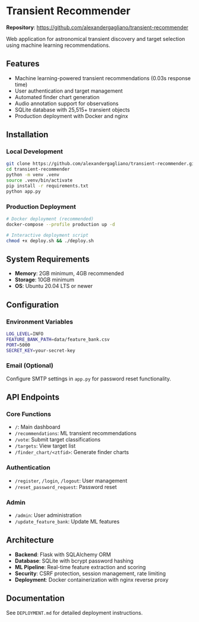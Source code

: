 # Transient Recommender

**Repository**: https://github.com/alexandergagliano/transient-recommender

Web application for astronomical transient discovery and target selection using machine learning recommendations.

## Features

- Machine learning-powered transient recommendations (0.03s response time)
- User authentication and target management
- Automated finder chart generation
- Audio annotation support for observations
- SQLite database with 25,515+ transient objects
- Production deployment with Docker and nginx

## Installation

### Local Development
```bash
git clone https://github.com/alexandergagliano/transient-recommender.git
cd transient-recommender
python -m venv .venv
source .venv/bin/activate
pip install -r requirements.txt
python app.py
```

### Production Deployment
```bash
# Docker deployment (recommended)
docker-compose --profile production up -d

# Interactive deployment script
chmod +x deploy.sh && ./deploy.sh
```

## System Requirements

- **Memory**: 2GB minimum, 4GB recommended
- **Storage**: 10GB minimum
- **OS**: Ubuntu 20.04 LTS or newer

## Configuration

### Environment Variables
```bash
LOG_LEVEL=INFO
FEATURE_BANK_PATH=data/feature_bank.csv
PORT=5000
SECRET_KEY=your-secret-key
```

### Email (Optional)
Configure SMTP settings in `app.py` for password reset functionality.

## API Endpoints

### Core Functions
- `/`: Main dashboard
- `/recommendations`: ML transient recommendations
- `/vote`: Submit target classifications
- `/targets`: View target list
- `/finder_chart/<ztfid>`: Generate finder charts

### Authentication
- `/register`, `/login`, `/logout`: User management
- `/reset_password_request`: Password reset

### Admin
- `/admin`: User administration
- `/update_feature_bank`: Update ML features

## Architecture

- **Backend**: Flask with SQLAlchemy ORM
- **Database**: SQLite with bcrypt password hashing
- **ML Pipeline**: Real-time feature extraction and scoring
- **Security**: CSRF protection, session management, rate limiting
- **Deployment**: Docker containerization with nginx reverse proxy

## Documentation

See `DEPLOYMENT.md` for detailed deployment instructions. 